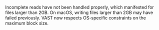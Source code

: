 Incomplete reads have not been handled properly, which manifested for files
larger than 2GB. On macOS, writing files larger than 2GB may have failed
previously. VAST now respects OS-specific constraints on the maximum block size.
